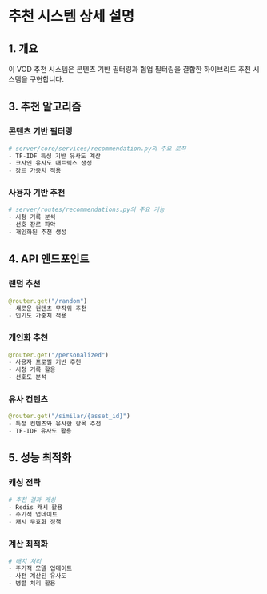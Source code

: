 # 추천 시스템 상세 설명

## 1. 개요
이 VOD 추천 시스템은 콘텐츠 기반 필터링과 협업 필터링을 결합한 하이브리드 추천 시스템을 구현합니다.

## 3. 추천 알고리즘

### 콘텐츠 기반 필터링
```python
# server/core/services/recommendation.py의 주요 로직
- TF-IDF 특성 기반 유사도 계산
- 코사인 유사도 매트릭스 생성
- 장르 가중치 적용
```

### 사용자 기반 추천
```python
# server/routes/recommendations.py의 주요 기능
- 시청 기록 분석
- 선호 장르 파악
- 개인화된 추천 생성
```

## 4. API 엔드포인트

### 랜덤 추천
```python
@router.get("/random")
- 새로운 컨텐츠 무작위 추천
- 인기도 가중치 적용
```

### 개인화 추천
```python
@router.get("/personalized")
- 사용자 프로필 기반 추천
- 시청 기록 활용
- 선호도 분석
```

### 유사 컨텐츠
```python
@router.get("/similar/{asset_id}")
- 특정 컨텐츠와 유사한 항목 추천
- TF-IDF 유사도 활용
```

## 5. 성능 최적화

### 캐싱 전략
```python
# 추천 결과 캐싱
- Redis 캐시 활용
- 주기적 업데이트
- 캐시 무효화 정책
```

### 계산 최적화
```python
# 배치 처리
- 주기적 모델 업데이트
- 사전 계산된 유사도
- 병렬 처리 활용
```